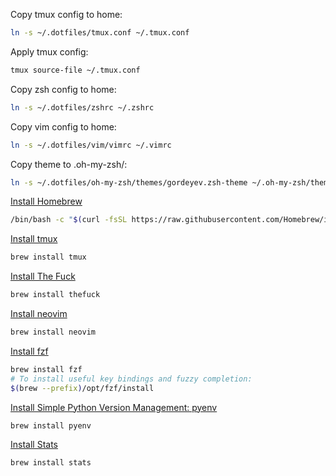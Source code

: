 Copy tmux config to home:
```bash
ln -s ~/.dotfiles/tmux.conf ~/.tmux.conf
```
Apply tmux config:
```bash
tmux source-file ~/.tmux.conf
```
Copy zsh config to home:
```bash
ln -s ~/.dotfiles/zshrc ~/.zshrc
```
Copy vim config to home:
```bash
ln -s ~/.dotfiles/vim/vimrc ~/.vimrc
```
Copy theme to .oh-my-zsh/:
```bash
ln -s ~/.dotfiles/oh-my-zsh/themes/gordeyev.zsh-theme ~/.oh-my-zsh/themes
```
[Install Homebrew](https://brew.sh)
```bash
/bin/bash -c "$(curl -fsSL https://raw.githubusercontent.com/Homebrew/install/HEAD/install.sh)"
```
[Install tmux](https://github.com/tmux/tmux)
```bash
brew install tmux
```
[Install The Fuck](https://github.com/nvbn/thefuck)
```bash
brew install thefuck
```
[Install neovim](https://github.com/neovim/neovim)
```bash
brew install neovim
```
[Install fzf](https://github.com/junegunn/fzf)
```bash
brew install fzf
# To install useful key bindings and fuzzy completion:
$(brew --prefix)/opt/fzf/install
```
[Install Simple Python Version Management: pyenv](https://github.com/pyenv/pyenv)
```bash
brew install pyenv
```
[Install Stats](https://github.com/exelban/stats)
```bash
brew install stats
```